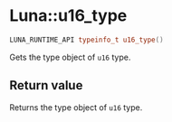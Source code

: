# Luna::u16_type

```c++
LUNA_RUNTIME_API typeinfo_t u16_type()
```

Gets the type object of `u16` type. 



## Return value
Returns the type object of `u16` type. 

